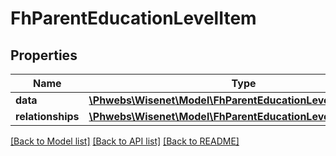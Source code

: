 # FhParentEducationLevelItem

## Properties
Name | Type | Description | Notes
------------ | ------------- | ------------- | -------------
**data** | [**\Phwebs\Wisenet\Model\FhParentEducationLevel**](FhParentEducationLevel.md) |  | [optional] 
**relationships** | [**\Phwebs\Wisenet\Model\FhParentEducationLevelRelationships**](FhParentEducationLevelRelationships.md) |  | [optional] 

[[Back to Model list]](../../README.md#documentation-for-models) [[Back to API list]](../../README.md#documentation-for-api-endpoints) [[Back to README]](../../README.md)

